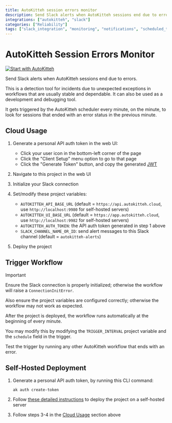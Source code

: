 ```yaml
---
title: AutoKitteh session errors monitor
description: Send Slack alerts when AutoKitteh sessions end due to errors
integrations: ["autokitteh", "slack"]
categories: ["Reliability"]
tags: ["slack_integration", "monitoring", "notifications", "scheduled_tasks", "error_handling"]
---
```


# AutoKitteh Session Errors Monitor

[![Start with AutoKitteh](https://autokitteh.com/assets/autokitteh-badge.svg)](https://app.autokitteh.cloud/template?name=reliability/session_errors_monitor)

Send Slack alerts when AutoKitteh sessions end due to errors.

This is a detection tool for incidents due to unexpected exceptions in workflows that are usually stable and dependable. It can also be used as a development and debugging tool.

It gets triggered by the AutoKitteh scheduler every minute, on the minute, to look for sessions that ended with an error status in the previous minute.

## Cloud Usage

1. Generate a personal API auth token in the web UI:

   - Click your user icon in the bottom-left corner of the page
   - Click the "Client Setup" menu option to go to that page
   - Click the "Generate Token" button, and copy the generated [JWT](https://jwt.io/)

2. Navigate to this project in the web UI
3. Initialize your Slack connection
4. Set/modify these project variables:

   - `AUTOKITTEH_API_BASE_URL` (default = `https://api.autokitteh.cloud`, use `http://localhost:9980` for self-hosted servers)
   - `AUTOKITTEH_UI_BASE_URL` (default = `https://app.autokitteh.cloud`, use `http://localhost:9982` for self-hosted servers)
   - `AUTOKITTEH_AUTH_TOKEN`: the API auth token generated in step 1 above
   - `SLACK_CHANNEL_NAME_OR_ID`: send alert messages to this Slack channel (default = `autokitteh-alerts`)

5. Deploy the project

## Trigger Workflow

> [!IMPORTANT]
> Ensure the Slack connection is properly initialized; otherwise the workflow will raise a `ConnectionInitError`.
>
> Also ensure the project variables are configured correctly; otherwise the workflow may not work as expected.

After the project is deployed, the workflow runs automatically at the beginning of every minute.

You may modify this by modifying the `TRIGGER_INTERVAL` project variable and the `schedule` field in the trigger.

Test the trigger by running any other AutoKitteh workflow that ends with an error.

## Self-Hosted Deployment

1. Generate a personal API auth token, by running this CLI command:

   ```shell
   ak auth create-token
   ```

2. Follow [these detailed instructions](https://docs.autokitteh.com/get_started/deployment) to deploy the project on a self-hosted server

3. Follow steps 3-4 in the [Cloud Usage](#cloud-usage) section above
